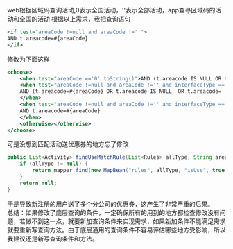 web根据区域码查询活动,0表示全国活动，''表示全部活动，app查寻区域码的活动和全国的活动
根据以上需求，我把查询语句
```xml
<if test="areaCode !=null and areaCode !=''">
AND t.areacode=#{areaCode}
</if>
```
修改为下面这样
```xml
<choose>
    <when test="areaCode =='0'.toString()">AND (t.areacode IS NULL OR t.areacode='')</when>
    <when test="areaCode !=null and areaCode !='' and interfaceType =='app'.toString()">
    AND (t.areacode=#{areaCode} OR t.areacode IS NULL  OR t.areacode='')
    </when>
    <when test="areaCode !=null and areaCode !='' and interfaceType =='web'.toString()">
    AND t.areacode=#{areaCode}
    </when>
    <otherwise></otherwise>
</choose>
```
可是没想到匹配活动送优惠券的地方忘了修改
```java
public List<Activity> findUseMatchRule(List<Rules> allType, String areaCode) {
    if (allType != null) {
        return mapper.find(new MapBean("rules", allType, "isUse", true,"areaCode",areaCode));
    }
    return null;
}
```
于是导致新注册的用户送了多个分公司的优惠券，这产生了非常严重的后果。  
总结：如果修改了底层查询的条件，一定确保所有的用到的地方都检查修改没有问题，若做不到这一点，就要新加查询条件来实现需求，如果新加条件不能满足需求就要重新写查询方法。由于底层通用的查询条件不容易评估哪些地方受影响，所以我建议还是新写查询条件和方法。